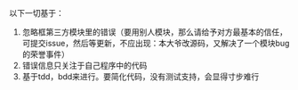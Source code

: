
以下一切基于：
  1. 忽略框第三方模块里的错误（要用别人模块，那么请给予对方最基本的信任，可提交issue，然后等更新，不应出现：本大爷改源码，又解决了一个模块bug的荣誉事件）
  2. 错误信息只关注于自己程序中的代码
  3. 基于tdd，bdd来进行。要简化代码，没有测试支持，会显得寸步难行